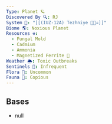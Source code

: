 ```yaml
---
Type: Planet 🪐
Discovered By 🔍: RJ
System 🔆: "[[(IUZ-12A) Tezhniye 🔆🏴‍☠️]]"
Biome 🌎: Noxious Planet
Resources ⚒️:
  - Fungal Mold
  - Cadmium
  - Ammonia
  - Magnetized Ferrite 🧲
Weather 🌦️: Toxic Outbreaks
Sentinels 🚨: Infrequent
Flora 🌿: Uncommon
Fauna 🐾: Copious
---
```

## Bases
- null